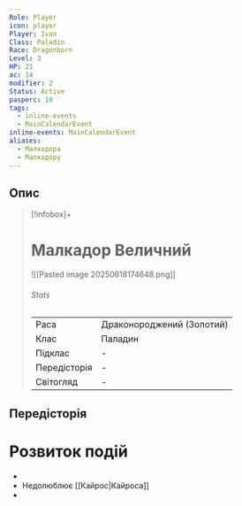```yaml
---
Role: Player
icon: player
Player: Ivan
Class: Paladin
Race: Dragonborn
Level: 3
HP: 21
ac: 14
modifier: 2
Status: Active
pasperc: 10
tags:
  - inline-events
  - MainCalendarEvent
inline-events: MainCalendarEvent
aliases:
  - Малкадора
  - Малкадору
---
```


## Опис
>[!infobox]+
># Малкадор Величний
>![[Pasted image 20250618174648.png]]
>###### Stats
>|              |                |
>| ------------ | -------------- |
>| Раса         | Драконороджений (Золотий)         |
>| Клас         | Паладин  |
>| Підклас      | -              |
>| Передісторія | - |
>| Світогляд    | - |



## Передісторія

# Розвиток подій

- <span data-calendar='Main' data-date='1491-06-05' data-name='Приїхав в Фандалін'/>
- Недолюблює [[Кайрос|Кайроса]]
- 
